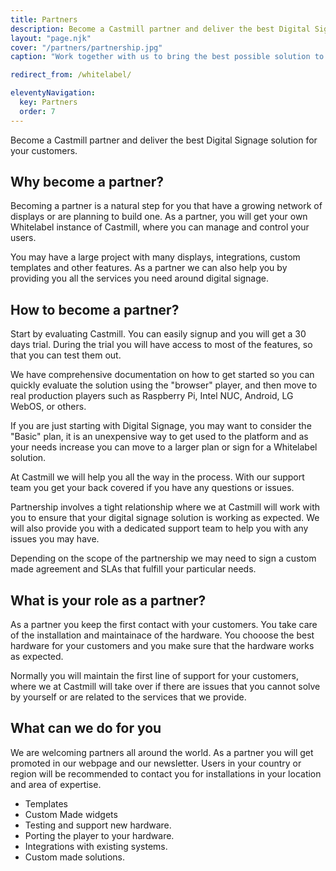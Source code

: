 ```yaml
---
title: Partners
description: Become a Castmill partner and deliver the best Digital Signage solution for your customers.
layout: "page.njk"
cover: "/partners/partnership.jpg"
caption: "Work together with us to bring the best possible solution to your customers."

redirect_from: /whitelabel/

eleventyNavigation:
  key: Partners
  order: 7
---
```


Become a Castmill partner and deliver the best Digital Signage solution for your customers.

## Why become a partner?

Becoming a partner is a natural step for you that have a growing network of displays or
are planning to build one. As a partner, you will get your own Whitelabel instance of
Castmill, where you can manage and control your users.

You may have a large project with many displays, integrations, custom templates and other
features. As a partner we can also help you by providing you all the services you need around
digital signage.

## How to become a partner?

Start by evaluating Castmill. You can easily signup and you will get a 30 days trial.
During the trial you will have access to most of the features, so that you can test them out.

We have comprehensive documentation on how to get started so you can quickly evaluate the solution
using the "browser" player, and then move to real production players such as Raspberry Pi, Intel NUC,
Android, LG WebOS, or others.

If you are just starting with Digital Signage, you may want to consider the "Basic" plan, it is
an unexpensive way to get used to the platform and as your needs increase you can move to a
larger plan or sign for a Whitelabel solution.

At Castmill we will help you all the way in the process. With our support team you get your back
covered if you have any questions or issues.

Partnership involves a tight relationship where we at Castmill will work with you to ensure that
your digital signage solution is working as expected. We will also provide you with a dedicated
support team to help you with any issues you may have.

Depending on the scope of the partnership we may need to sign a custom made agreement and SLAs that
fulfill your particular needs.

## What is your role as a partner?

As a partner you keep the first contact with your customers. You take care of the installation and
maintainace of the hardware. You chooose the best hardware for your customers and you make sure that
the hardware works as expected.

Normally you will maintain the first line of support for your customers, where we at Castmill will
take over if there are issues that you cannot solve by yourself or are related to the services that
we provide.

## What can we do for you

We are welcoming partners all around the world. As a partner you will get promoted in our webpage
and our newsletter. Users in your country or region will be recommended to contact you for installations
in your location and area of expertise.

- Templates
- Custom Made widgets
- Testing and support new hardware.
- Porting the player to your hardware.
- Integrations with existing systems.
- Custom made solutions.
